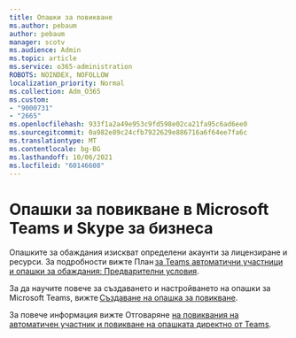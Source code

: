 ```yaml
---
title: Опашки за повикване
ms.author: pebaum
author: pebaum
manager: scotv
ms.audience: Admin
ms.topic: article
ms.service: o365-administration
ROBOTS: NOINDEX, NOFOLLOW
localization_priority: Normal
ms.collection: Adm_O365
ms.custom:
- "9000731"
- "2665"
ms.openlocfilehash: 933f1a2a49e953c9fd598e02ca21fa95c6ad6ee0
ms.sourcegitcommit: 0a982e89c24cfb7922629e886716a6f64ee7fa6c
ms.translationtype: MT
ms.contentlocale: bg-BG
ms.lasthandoff: 10/06/2021
ms.locfileid: "60146608"
---
```

# <a name="call-queues-in-microsoft-teams-and-skype-for-business"></a>Опашки за повикване в Microsoft Teams и Skype за бизнеса 

Опашките за обаждания изискват определени акаунти за лицензиране и ресурси. За подробности вижте План [за Teams автоматични участници и опашки за обаждания: Предварителни условия](https://docs.microsoft.com/microsoftteams/plan-auto-attendant-call-queue#prerequisites). 

За да научите повече за създаването и настройването на опашки за Microsoft Teams, вижте [Създаване на опашка за повикване](https://docs.microsoft.com/microsoftteams/create-a-phone-system-call-queue). 

За повече информация вижте Отговаряне [на повиквания на автоматичен участник и повикване на опашката директно от Teams](https://docs.microsoft.com/microsoftteams/answer-auto-attendant-and-call-queue-calls). 